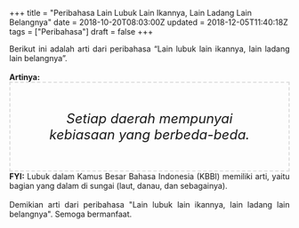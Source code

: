 +++
title = "Peribahasa Lain Lubuk Lain Ikannya, Lain Ladang Lain Belangnya"
date = 2018-10-20T08:03:00Z
updated = 2018-12-05T11:40:18Z
tags = ["Peribahasa"]
draft = false
+++

<div dir="ltr" style="text-align: left;" trbidi="on"><div style="text-align: justify;">Berikut ini adalah arti dari peribahasa “Lain lubuk lain ikannya, lain ladang lain belangnya”.</div><br /><div style="text-align: justify;"><b>Artinya:</b></div><div style="border: 2px dashed #ddd; font-size: 24px; height: auto; margin: 0 auto; padding: 50px; text-align: center; width: auto;"><i>Setiap daerah mempunyai kebiasaan yang berbeda-beda.</i></div><div style="text-align: justify;"><b>FYI:</b> Lubuk dalam Kamus Besar Bahasa Indonesia (KBBI) memiliki arti, yaitu bagian yang dalam di sungai (laut, danau, dan sebagainya).<br /><br /></div><div style="text-align: justify;">Demikian arti dari peribahasa "Lain lubuk lain ikannya, lain ladang lain belangnya". Semoga bermanfaat.</div></div>
